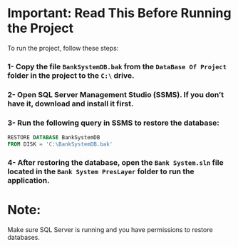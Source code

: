 # Important: Read This Before Running the Project

To run the project, follow these steps:

### 1- Copy the file `BankSystemDB.bak` from the `DataBase Of Project` folder in the project to the `C:\` drive.  
### 2- Open SQL Server Management Studio (SSMS). If you don’t have it, download and install it first.
### 3- Run the following query in SSMS to restore the database:  

   ```sql
   RESTORE DATABASE BankSystemDB  
   FROM DISK = 'C:\BankSystemDB.bak'
   ```

### 4- After restoring the database, open the `Bank System.sln` file located in the `Bank System PresLayer` folder to run the application.

# Note:
Make sure SQL Server is running and you have permissions to restore databases.

